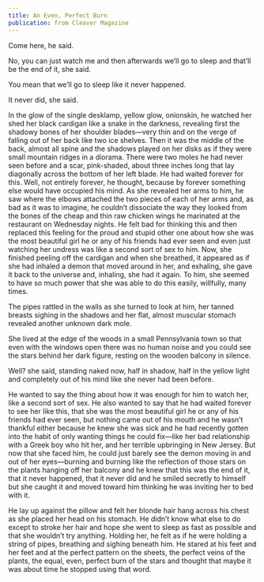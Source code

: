 ```yaml
---
title: An Even, Perfect Burn
publication: from Cleaver Magazine
---
```

Come here, he said.

No, you can just watch me and then afterwards we’ll go to sleep and that’ll be the end of it, she said.

You mean that we’ll go to sleep like it never happened.

It never did, she said.



In the glow of the single desklamp, yellow glow, onionskin, he watched her shed her black cardigan like a snake in the darkness, revealing first the shadowy bones of her shoulder blades—very thin and on the verge of falling out of her back like two ice shelves. Then it was the middle of the back, almost all spine and the shadows played on her disks as if they were small mountain ridges in a diorama. There were two moles he had never seen before and a scar, pink-shaded, about three inches long that lay diagonally across the bottom of her left blade. He had waited forever for this. Well, not entirely forever, he thought, because by forever something else would have occupied his mind. As she revealed her arms to him, he saw where the elbows attached the two pieces of each of her arms and, as bad as it was to imagine, he couldn’t dissociate the way they looked from the bones of the cheap and thin raw chicken wings he marinated at the restaurant on Wednesday nights. He felt bad for thinking this and then replaced this feeling for the proud  and stupid other one about how she was the most beautiful girl he or any of his friends had ever seen and even just watching her undress was  like a second sort of sex to him. Now, she finished peeling off the cardigan and when she breathed, it appeared as if she had inhaled a demon that moved around in her, and exhaling, she gave it back to the  universe and, inhaling, she had it again. To him, she seemed to have so much power that she was able to do this easily, willfully, many times.

The pipes rattled in the walls as she turned to look at him, her tanned breasts sighing in the shadows and her flat, almost muscular  stomach revealed another unknown dark mole.

She lived at the edge of the woods in a small Pennsylvania town so that even with the windows open there was no human noise and you could see the stars behind her dark figure, resting on the wooden balcony in silence.

Well? she said, standing naked now, half in shadow, half in the yellow light and completely out of his mind like she never had been before.

He wanted to say the thing about how it was enough for him to watch her, like a second sort of sex. He also wanted to say that he had waited  forever to see her like this, that she was the most beautiful girl he  or any of his friends had ever seen, but nothing came out of his mouth and he wasn’t thankful either because he knew she was sick and he had recently gotten into the habit of only wanting things he could fix—like her bad relationship with a Greek boy who hit her, and her terrible  upbringing in New Jersey. But now that she faced him, he could just barely see the demon moving in and out of her eyes—burning and burning like the reflection of those stars on the plants hanging off her balcony and he knew that this was the end of it, that it never happened, that it never did and he smiled secretly to himself but she caught it and moved toward him thinking he was inviting her to bed with it.

He lay up against the pillow and felt her blonde hair hang across his chest as she placed her head on his stomach. He didn’t know what else to do except to stroke her hair and hope she went to sleep as fast as possible and that she wouldn’t try anything. Holding her, he felt as if he were holding a string of pipes, breathing and sighing beneath him. He stared at his feet and her feet and at the perfect pattern on the sheets, the perfect veins of the plants, the equal, even, perfect burn of the stars and thought that maybe it was about time he stopped using that word.